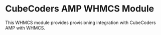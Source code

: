 # CubeCoders AMP WHMCS Module

This WHMCS module provides provisioning integration with CubeCoders AMP with WHMCS.
